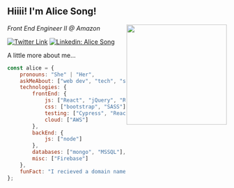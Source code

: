 <h2>Hiiii! I'm Alice Song!</h2>
<img align='right' src="https://media.giphy.com/media/YPQ62IX4xd60xJDaBu/giphy.gif" width="230">
<p><em>Front End Engineer II @ Amazon </em></p>

[![Twitter Link](https://img.shields.io/twitter/follow/Aliceeeee825?style=social)](https://twitter.com/aliceeeee825)
[![Linkedin: Alice Song](https://img.shields.io/badge/-Alice-blue?style=flat-square&logo=Linkedin&logoColor=white)](https://www.linkedin.com/in/zhuyingsong-619212158/)

A little more about me...  

```javascript
const alice = {
    pronouns: "She" | "Her",
    askMeAbout: ["web dev", "tech", "scuba diving", "cooking and baking"],
    technologies: {
        frontEnd: {
            js: ["React", "jQuery", "Redux", "Material UI", "typescript"],
            css: ["bootstrap", "SASS"],
            testing: ["Cypress", "React testing library", "jest"],
            cloud: ["AWS"]
        },
        backEnd: {
            js: ["node"]
        },
        databases: ["mongo", "MSSQL"],
        misc: ["Firebase"]
    },
    funFact: "I recieved a domain name as a Christmas gift."
};
```
